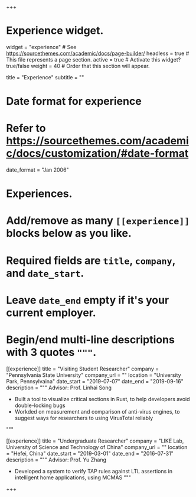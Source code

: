 +++
# Experience widget.
widget = "experience"  # See https://sourcethemes.com/academic/docs/page-builder/
headless = true  # This file represents a page section.
active = true  # Activate this widget? true/false
weight = 40  # Order that this section will appear.

title = "Experience"
subtitle = ""

# Date format for experience
#   Refer to https://sourcethemes.com/academic/docs/customization/#date-format
date_format = "Jan 2006"

# Experiences.
#   Add/remove as many `[[experience]]` blocks below as you like.
#   Required fields are `title`, `company`, and `date_start`.
#   Leave `date_end` empty if it's your current employer.
#   Begin/end multi-line descriptions with 3 quotes `"""`.
[[experience]]
  title = "Visiting Student Researcher"
  company = "Pennsylvania State University"
  company_url = ""
  location = "University Park, Pennsylvaina"
  date_start = "2019-07-07"
  date_end = "2019-09-16"
  description = """
  Advisor: Prof. Linhai Song

   * Built a tool to visualize critical sections in Rust, to help developers avoid double-locking bugs
   * Workded on measurement and comparison of anti-virus engines, to suggest ways for researchers to using VirusTotal reliably

  """

[[experience]]
  title = "Undergraduate Researcher"
  company = "LIKE Lab, University of Science and Technology of China"
  company_url = ""
  location = "Hefei, China"
  date_start = "2019-03-01"
  date_end = "2016-07-31"
  description = """
  Advisor: Prof. Yu Zhang

   * Developed a system to verify TAP rules against LTL assertions in intelligent home applications, using MCMAS
   """

+++
